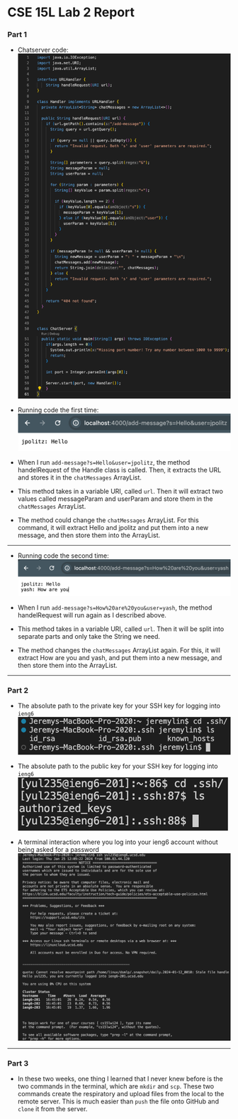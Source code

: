 <h1><italic>CSE 15L Lab 2 Report</italic></h1>

<h3>Part 1</h3>

- Chatserver code:
![Image](Pictures/CSE_15L_Lab_3_Chatserver.png)

- Running code the first time:
![Image](Pictures/CSE_15L_Lab_3_Running_code_1.png)

- When I run `add-message?s=Hello&user=jpolitz`, the method handelRequest of the Handle class is called. Then, it extracts the URL and stores it in the `chatMessages` ArrayList.
- This method takes in a variable URI, called `url`. Then it will extract two values called messageParam and userParam and store them in the `chatMessages` ArrayList.
- The method could change the `chatMessages` ArrayList. For this command, it will extract Hello and jpolitz and put them into a new message, and then store them into the ArrayList.

---

- Running code the second time:
![Image](Pictures/CSE_15L_Lab_3_Running_code_2.png)

- When I run `add-message?s=How%20are%20you&user=yash`, the method handelRequest will run again as I described above.
- This method takes in a variable URI, called `url`. Then it will be split into separate parts and only take the String we need.
- The method changes the `chatMessages` ArrayList again. For this, it will extract How are you and yash, and put them into a new message, and then store them into the ArrayList.

---

<h3>Part 2</h3>

- The absolute path to the private key for your SSH key for logging into `ieng6`
![Image](Pictures/CSE_15L_Lab_3_SSH_local_key.png)

- The absolute path to the public key for your SSH key for logging into `ieng6`
![Image](Pictures/CSE_15L_Lab_3_SSH_server_key.png)

- A terminal interaction where you log into your ieng6 account without being asked for a password
![Image](Pictures/CSE_15L_Lab_3_log_in_SSH.png)

---

<h3>Part 3</h3>

- In these two weeks, one thing I learned that I never knew before is the two commands in the terminal, which are  `mkdir` and  `scp`. These two commands create the respiratory and upload files from the local to the remote server. This is much easier than `push` the file onto GitHub and `clone` it from the server.
